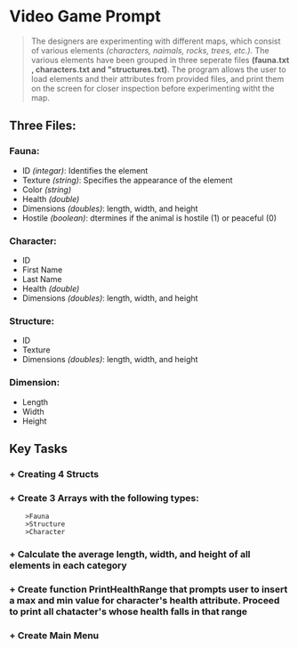 # **Video Game Prompt**
> The designers are experimenting with different maps, which consist of various elements *(characters, naimals, rocks, trees, etc.).* The various elements have been grouped in three seperate files **(fauna.txt , characters.txt and "structures.txt)**. The program allows the user to load elements and their attributes from provided files, and print them on the screen for closer inspection before experimenting witht the map.

## Three Files:

### **Fauna:**
+ ID *(integar)*: Identifies the element
+ Texture *(string)*: Specifies the appearance of the element 
+ Color *(string)*
+ Health *(double)*
+ Dimensions *(doubles)*: length, width, and height
+ Hostile *(boolean)*: dtermines if the animal is hostile (1) or peaceful (0)

### **Character:**
+ ID 
+ First Name
+ Last Name 
+ Health *(double)*
+ Dimensions *(doubles)*: length, width, and height

### **Structure:**
+ ID 
+ Texture
+ Dimensions *(doubles)*: length, width, and height

### **Dimension:**
+ Length
+ Width
+ Height 

## Key Tasks ##

### + Creating 4 Structs ###
### + Create 3 Arrays with the following types: ###
        >Fauna
        >Structure
        >Character
### + Calculate the average length, width, and height of all elements in each category ###
### + Create function **PrintHealthRange** that prompts user to insert a max and min value for character's health attribute. Proceed to print all chatacter's whose health falls in that range ###
### + Create Main Menu ###
